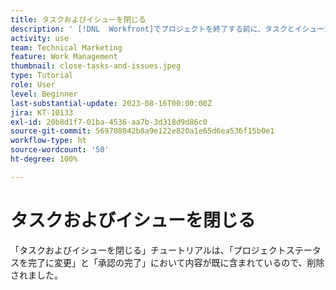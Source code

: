 ```yaml
---
title: タスクおよびイシューを閉じる
description: ' [!DNL  Workfront]でプロジェクトを終了する前に、タスクとイシューが終了していることを確認する方法を学びます。'
activity: use
team: Technical Marketing
feature: Work Management
thumbnail: close-tasks-and-issues.jpeg
type: Tutorial
role: User
level: Beginner
last-substantial-update: 2023-08-16T00:00:00Z
jira: KT-10133
exl-id: 20b8d1f7-01ba-4536-aa7b-3d318d9d86c0
source-git-commit: 569708042b8a9e122e820a1e65d6ea536f15b0e1
workflow-type: ht
source-wordcount: '50'
ht-degree: 100%

---
```


# タスクおよびイシューを閉じる

「タスクおよびイシューを閉じる」チュートリアルは、「プロジェクトステータスを完了に変更」と「承認の完了」において内容が既に含まれているので、削除されました。
